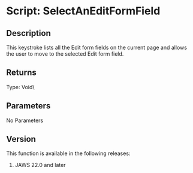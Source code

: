 # Script: SelectAnEditFormField

## Description

This keystroke lists all the Edit form fields on the current page and
allows the user to move to the selected Edit form field.

## Returns

Type: Void\

## Parameters

No Parameters

## Version

This function is available in the following releases:

1.  JAWS 22.0 and later
